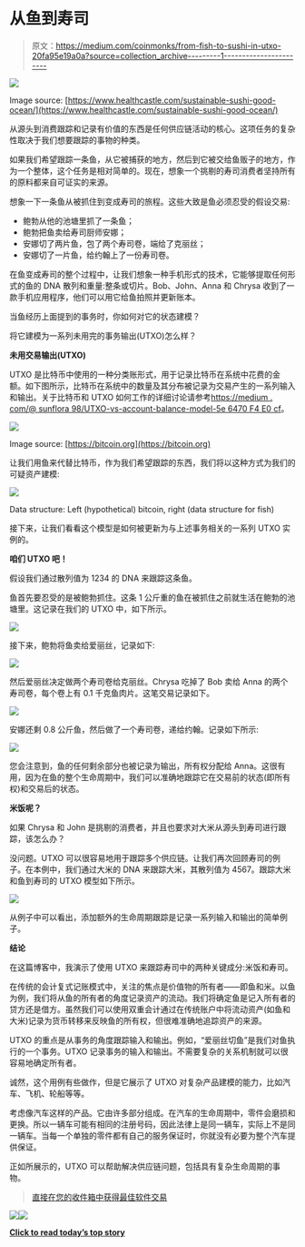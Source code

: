 # 从鱼到寿司

> 原文：<https://medium.com/coinmonks/from-fish-to-sushi-in-utxo-20fa95e19a0a?source=collection_archive---------1----------------------->

![](img/94d7ee0b342d681845ea3003d2fcb7bd.png)

Image source: [https://www.healthcastle.com/sustainable-sushi-good-ocean/](https://www.healthcastle.com/sustainable-sushi-good-ocean/)

从源头到消费跟踪和记录有价值的东西是任何供应链活动的核心。这项任务的复杂性取决于我们想要跟踪的事物的种类。

如果我们希望跟踪一条鱼，从它被捕获的地方，然后到它被交给鱼贩子的地方，作为一个整体，这个任务是相对简单的。现在，想象一个挑剔的寿司消费者坚持所有的原料都来自可证实的来源。

想象一下一条鱼从被抓住到变成寿司的旅程。这些大致是鱼必须忍受的假设交易:

*   鲍勃从他的池塘里抓了一条鱼；
*   鲍勃把鱼卖给寿司厨师安娜；
*   安娜切了两片鱼，包了两个寿司卷，端给了克丽丝；
*   安娜切了一片鱼，给约翰上了一份寿司卷。

在鱼变成寿司的整个过程中，让我们想象一种手机形式的技术，它能够提取任何形式的鱼的 DNA 散列和重量:整条或切片。Bob、John、Anna 和 Chrysa 收到了一款手机应用程序，他们可以用它给鱼拍照并更新账本。

当鱼经历上面提到的事务时，你如何对它的状态建模？

将它建模为一系列未用完的事务输出(UTXO)怎么样？

**未用交易输出(UTXO)**

UTXO 是比特币中使用的一种分类账形式，用于记录比特币在系统中花费的金额。如下图所示，比特币在系统中的数量及其分布被记录为交易产生的一系列输入和输出。关于比特币和 UTXO 如何工作的详细讨论请参考[https://medium . com/@ sunflora 98/UTXO-vs-account-balance-model-5e 6470 F4 E0 cf](/@sunflora98/utxo-vs-account-balance-model-5e6470f4e0cf)。

![](img/0f198fbcfa7637a2b1dbe86397f40a4f.png)

Image source: [https://bitcoin.org](https://bitcoin.org)

让我们用鱼来代替比特币，作为我们希望跟踪的东西，我们将以这种方式为我们的可疑资产建模:

![](img/145d871885b4d98460ab4caf8aa9ad83.png)

Data structure: Left (hypothetical) bitcoin, right (data structure for fish)

接下来，让我们看看这个模型是如何被更新为与上述事务相关的一系列 UTXO 实例的。

**咱们 UTXO 吧！**

假设我们通过散列值为 1234 的 DNA 来跟踪这条鱼。

鱼首先要忍受的是被鲍勃抓住。这条 1 公斤重的鱼在被抓住之前就生活在鲍勃的池塘里。这记录在我们的 UTXO 中，如下所示。

![](img/6ac375a7b0be343a0bcd45722d140baa.png)

接下来，鲍勃将鱼卖给爱丽丝，记录如下:

![](img/ff74e1141d534c31817efce6df8379d6.png)

然后爱丽丝决定做两个寿司卷给克丽丝。Chrysa 吃掉了 Bob 卖给 Anna 的两个寿司卷，每个卷上有 0.1 千克鱼肉片。这笔交易记录如下。

![](img/412452b33c35adfc5ddb9c5a4a0d8757.png)

安娜还剩 0.8 公斤鱼，然后做了一个寿司卷，递给约翰。记录如下所示:

![](img/d1f6c7da562bd73155e5c9d69817bd37.png)

您会注意到，鱼的任何剩余部分也被记录为输出，所有权分配给 Anna。这很有用，因为在鱼的整个生命周期中，我们可以准确地跟踪它在交易前的状态(即所有权)和交易后的状态。

**米饭呢？**

如果 Chrysa 和 John 是挑剔的消费者，并且也要求对大米从源头到寿司进行跟踪，该怎么办？

没问题。UTXO 可以很容易地用于跟踪多个供应链。让我们再次回顾寿司的例子。在本例中，我们通过大米的 DNA 来跟踪大米，其散列值为 4567。跟踪大米和鱼到寿司的 UTXO 模型如下所示。

![](img/0c5842ce7e59a7ff935c2f51d4d28790.png)

从例子中可以看出，添加额外的生命周期跟踪是记录一系列输入和输出的简单例子。

**结论**

在这篇博客中，我演示了使用 UTXO 来跟踪寿司中的两种关键成分:米饭和寿司。

在传统的会计复式记账模式中，关注的焦点是价值物的所有者——即鱼和米。以鱼为例，我们将从鱼的所有者的角度记录资产的流动。我们将确定鱼是记入所有者的贷方还是借方。虽然我们可以使用双重会计通过在传统账户中将流动资产(如鱼和大米)记录为货币转移来反映鱼的所有权，但很难准确地追踪资产的来源。

UTXO 的重点是从事务的角度跟踪输入和输出。例如，“爱丽丝切鱼”是我们对鱼执行的一个事务。UTXO 记录事务的输入和输出。不需要复杂的关系机制就可以很容易地确定所有者。

诚然，这个用例有些做作，但是它展示了 UTXO 对复杂产品建模的能力，比如汽车、飞机、轮船等等。

考虑像汽车这样的产品。它由许多部分组成。在汽车的生命周期中，零件会磨损和更换。所以一辆车可能有相同的注册号码，因此法律上是同一辆车，实际上不是同一辆车。当每一个单独的零件都有自己的服务保证时，你就没有必要为整个汽车提供保证。

正如所展示的，UTXO 可以帮助解决供应链问题，包括具有复杂生命周期的事物。

> [直接在您的收件箱中获得最佳软件交易](https://coincodecap.com/?utm_source=coinmonks)

[![](img/7c0b3dfdcbfea594cc0ae7d4f9bf6fcb.png)](https://coincodecap.com/?utm_source=coinmonks)[![](img/449450761cd76f44f9ae574333f9e9af.png)](http://bit.ly/2G71Sp7)

[**Click to read today’s top story**](http://bit.ly/2G71Sp7)